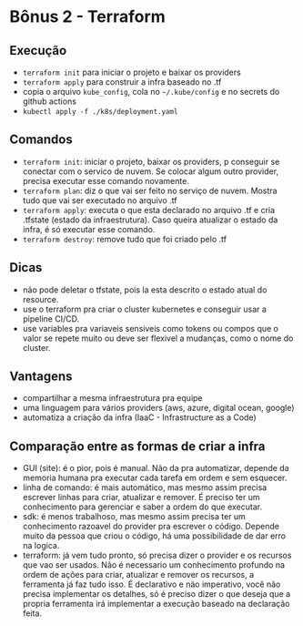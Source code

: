# Bônus 2 - Terraform

## Execução

- `terraform init` para iniciar o projeto e baixar os providers
- `terraform apply` para construir a infra baseado no .tf
- copia o arquivo `kube_config`, cola no `~/.kube/config` e no secrets do github actions
- `kubectl apply -f ./k8s/deployment.yaml`

## Comandos

- `terraform init`: iniciar o projeto, baixar os providers, p conseguir se conectar com o servico de nuvem. Se colocar algum outro provider, precisa executar esse comando novamente.
- `terraform plan`: diz o que vai ser feito no serviço de nuvem. Mostra tudo que vai ser executado no arquivo .tf
- `terraform apply`: executa o que esta declarado no arquivo .tf e cria .tfstate (estado da infraestrutura). Caso queira atualizar o estado da infra, é só executar esse comando.
- `terraform destroy`: remove tudo que foi criado pelo .tf

## Dicas

- não pode deletar o tfstate, pois la esta descrito o estado atual do resource.
- use o terraform pra criar o cluster kubernetes e conseguir usar a pipeline CI/CD.
- use variables pra variaveis sensiveis como tokens ou compos que o valor se repete muito ou deve ser flexivel a mudanças, como o nome do cluster.

## Vantagens

- compartilhar a mesma infraestrutura pra equipe
- uma linguagem para vários providers (aws, azure, digital ocean, google)
- automatiza a criação da infra (IaaC - Infrastructure as a Code)

## Comparação entre as formas de criar a infra

- GUI (site): é o pior, pois é manual. Não da pra automatizar, depende da memoria humana pra executar cada tarefa em ordem e sem esquecer.
- linha de comando: é mais automático, mas mesmo assim precisa escrever linhas para criar, atualizar e remover. É preciso ter um conhecimento para gerenciar e saber a ordem do que executar.
- sdk: é menos trabalhoso, mas mesmo assim precisa ter um conhecimento razoavel do provider pra escrever o código. Depende muito da pessoa que criou o código, há uma possibilidade de dar erro na logica.
- terraform: já vem tudo pronto, só precisa dizer o provider e os recursos que vao ser usados. Não é necessario um conhecimento profundo na ordem de ações para criar, atualizar e remover os recursos, a ferramenta já faz tudo isso. É declarativo e não imperativo, você não precisa implementar os detalhes, só é preciso dizer o que deseja que a propria ferramenta irá implementar a execução baseado na declaração feita.
